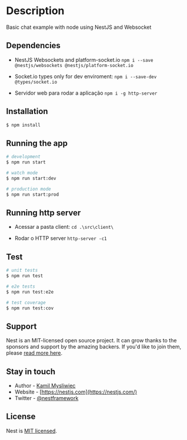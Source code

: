 # Description

Basic chat example with node using NestJS and Websocket

## Dependencies

- NestJS Websockets and platform-socket.io
    `npm i --save @nestjs/websockets @nestjs/platform-socket.io`

- Socket.io types only for dev enviroment:
    `npm i --save-dev @types/socket.io`

- Servidor web para rodar a aplicação
    `npm i -g http-server`

## Installation

```bash
$ npm install
```

## Running the app

```bash
# development
$ npm run start

# watch mode
$ npm run start:dev

# production mode
$ npm run start:prod
```

## Running http server

- Acessar a pasta client:
    `cd .\src\client\`

- Rodar o HTTP server
    `http-server -c1`

## Test

```bash
# unit tests
$ npm run test

# e2e tests
$ npm run test:e2e

# test coverage
$ npm run test:cov
```

## Support

Nest is an MIT-licensed open source project. It can grow thanks to the sponsors and support by the amazing backers. If you'd like to join them, please [read more here](https://docs.nestjs.com/support).

## Stay in touch

- Author - [Kamil Mysliwiec](https://kamilmysliwiec.com)
- Website - [https://nestjs.com](https://nestjs.com/)
- Twitter - [@nestframework](https://twitter.com/nestframework)

## License

Nest is [MIT licensed](LICENSE).
